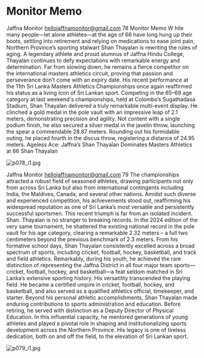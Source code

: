 # Monitor Memo

Jaffna Monitor
hellojaffnamonitor@gmail.com
78
Monitor Memo
W
hile many people—let 
alone athletes—at the 
age of 66 have long hung 
up their boots, settling into 
retirement and relying on 
medications to ease joint 
pain, Northern Province’s 
sporting stalwart Shan 
Thayalan is rewriting the 
rules of aging. A legendary 
athlete and proud alumnus 
of Jaffna Hindu College, 
Thayalan continues to defy 
expectations with remarkable 
energy and determination. 
Far from slowing down, he 
remains a fierce competitor 
on the international masters 
athletics circuit, proving that 
passion and perseverance 
don’t come with an expiry 
date.
His recent performance at 
the 11th Sri Lanka Masters 
Athletics Championships 
once again reaffirmed 
his status as a living icon 
of Sri Lankan sport. 
Competing in the 65–69 age 
category at last weekend's 
championships, held at 
Colombo’s Sugathadasa Stadium, Shan Thayalan delivered 
a truly remarkable multi-event display. He clinched a gold 
medal in the pole vault with an impressive leap of 2.1 meters, 
demonstrating precision and agility. Not content with a single 
podium finish, he also secured a silver medal in the javelin 
throw, launching the spear a commendable 28.87 meters. 
Rounding out his formidable outing, he placed fourth in the 
discus throw, registering a distance of 24.95 meters.
Ageless Ace: Jaffna’s Shan 
Thayalan Dominates Masters 
Athletics at 66
Shan Thayalan

![p078_i1.jpg](images_out/017_monitor_memo/p078_i1.jpg)

Jaffna Monitor
hellojaffnamonitor@gmail.com
79
The championships attracted a robust field 
of seasoned athletes, drawing participants 
not only from across Sri Lanka but also from 
international contingents including India, 
the Maldives, Canada, and several other 
nations. Amidst such diverse and experienced 
competition, his achievements stood out, 
reaffirming his widespread reputation as one 
of Sri Lanka’s most versatile and persistently 
successful sportsmen.
This recent triumph is far from an isolated 
incident. Shan. Thayalan is no stranger to 
breaking records. In the 2024 edition of the 
very same tournament, he shattered the 
existing national record in the pole vault for 
his age category, clearing a remarkable 2.32 
meters – a full two centimeters beyond the 
previous benchmark of 2.3 meters.
From his formative school days, Shan Thayalan 
consistently excelled across a broad spectrum 
of sports, including cricket, football, hockey, 
basketball, and track and field athletics. 
Remarkably, during his youth, he achieved 
the rare distinction of representing the Jaffna 
District in all four major team sports—cricket, 
football, hockey, and basketball—a feat seldom 
matched in Sri Lanka’s extensive sporting 
history.
His versatility transcended the playing field. 
He became a certified umpire in cricket, 
football, hockey, and basketball, and also 
served as a qualified athletics official, 
timekeeper, and starter.
Beyond his personal athletic accomplishments, 
Shan Thayalan made enduring contributions 
to sports administration and education. 
Before retiring, he served with distinction as a 
Deputy Director of Physical Education. In this 
influential capacity, he mentored generations 
of young athletes and played a pivotal role 
in shaping and institutionalizing sports 
development across the Northern Province. 
His legacy is one of tireless dedication, both on 
and off the field, to the elevation of Sri Lankan 
sport.

![p079_i1.jpg](images_out/017_monitor_memo/p079_i1.jpg)

